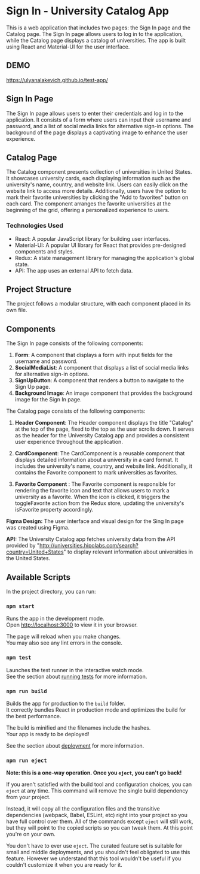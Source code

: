 # Sign In - University Catalog App 

This is a web application that includes two pages: the Sign In page and the Catalog page. The Sign In page allows users to log in to the application, while the Catalog page displays a catalog of universities. The app is built using React and Material-UI for the user interface.

## DEMO
https://ulyanalakevich.github.io/test-app/

## Sign In Page

The Sign In page allows users to enter their credentials and log in to the application. It consists of a form where users can input their username and password, and a list of social media links for alternative sign-in options. The background of the page displays a captivating image to enhance the user experience.

## Catalog Page

The Catalog component presents collection of universities in United States. It showcases university cards, each displaying information such as the university's name, country, and website link. Users can easily click on the website link to access more details. Additionally, users have the option to mark their favorite universities by clicking the "Add to favorites" button on each card. The component arranges the favorite universities at the beginning of the grid, offering a personalized experience to users. 

### Technologies Used

- React: A popular JavaScript library for building user interfaces.
- Material-UI: A popular UI library for React that provides pre-designed components and styles.
- Redux: A state management library for managing the application's global state.
- API: The app uses an external API to fetch data.

## Project Structure

The project follows a modular structure, with each component placed in its own file.

## Components

The Sign In page consists of the following components:

1. **Form**: A component that displays a form with input fields for the username and password.
2. **SocialMediaList**: A component that displays a list of social media links for alternative sign-in options.
3. **SignUpButton**: A component that renders a button to navigate to the Sign Up page.
4. **Background Image**: An image component that provides the background image for the Sign In page.

The Catalog page consists of the following components:

1. **Header Component**: The Header component displays the title "Catalog" at the top of the page, fixed to the top as the user scrolls down. It serves as the header for the University Catalog app and provides a consistent user experience throughout the application.
2. **CardComponent**: The CardComponent is a reusable component that displays detailed information about a university in a card format. It includes the university's name, country, and website link. Additionally, it contains the Favorite component to mark universities as favorites.

3. **Favorite Component** : The Favorite component is responsible for rendering the favorite icon and text that allows users to mark a university as a favorite. When the icon is clicked, it triggers the toggleFavorite action from the Redux store, updating the university's isFavorite property accordingly.


**Figma Design:** The user interface and visual design for the Sing In page was created using Figma.

**API:** The University Catalog app fetches university data from the API provided by "http://universities.hipolabs.com/search?country=United+States" to display relevant information about universities in the United States.

## Available Scripts

In the project directory, you can run:

### `npm start`

Runs the app in the development mode.\
Open [http://localhost:3000](http://localhost:3000) to view it in your browser.

The page will reload when you make changes.\
You may also see any lint errors in the console.

### `npm test`

Launches the test runner in the interactive watch mode.\
See the section about [running tests](https://facebook.github.io/create-react-app/docs/running-tests) for more information.

### `npm run build`

Builds the app for production to the `build` folder.\
It correctly bundles React in production mode and optimizes the build for the best performance.

The build is minified and the filenames include the hashes.\
Your app is ready to be deployed!

See the section about [deployment](https://facebook.github.io/create-react-app/docs/deployment) for more information.

### `npm run eject`

**Note: this is a one-way operation. Once you `eject`, you can't go back!**

If you aren't satisfied with the build tool and configuration choices, you can `eject` at any time. This command will remove the single build dependency from your project.

Instead, it will copy all the configuration files and the transitive dependencies (webpack, Babel, ESLint, etc) right into your project so you have full control over them. All of the commands except `eject` will still work, but they will point to the copied scripts so you can tweak them. At this point you're on your own.

You don't have to ever use `eject`. The curated feature set is suitable for small and middle deployments, and you shouldn't feel obligated to use this feature. However we understand that this tool wouldn't be useful if you couldn't customize it when you are ready for it.

